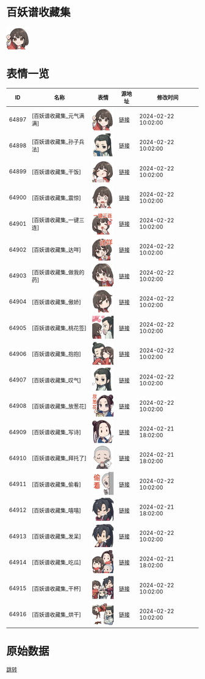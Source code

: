 # 百妖谱收藏集

<img src="./cover.png" height="60" alt="cover" />

# 表情一览

|ID|名称|表情|源地址|修改时间|
|----|----|----|----|----|
|64897|[百妖谱收藏集_元气满满]|<img src="./pic/064897_%5B百妖谱收藏集_元气满满%5D.png" height="60" alt="元气满满"/>|[链接](https://i0.hdslb.com/bfs/garb/6f66e9d1757519bcfd0dd8767636f82239988772.png)|2024-02-22 10:02:00|
|64898|[百妖谱收藏集_孙子兵法]|<img src="./pic/064898_%5B百妖谱收藏集_孙子兵法%5D.png" height="60" alt="孙子兵法"/>|[链接](https://i0.hdslb.com/bfs/garb/5aa2bd46c3ae4b098523df3ea038e57c44e39255.png)|2024-02-22 10:02:00|
|64899|[百妖谱收藏集_干饭]|<img src="./pic/064899_%5B百妖谱收藏集_干饭%5D.png" height="60" alt="干饭"/>|[链接](https://i0.hdslb.com/bfs/garb/47fac327efb1b7fd347aeaabd671b581e258a893.png)|2024-02-22 10:02:00|
|64900|[百妖谱收藏集_震惊]|<img src="./pic/064900_%5B百妖谱收藏集_震惊%5D.png" height="60" alt="震惊"/>|[链接](https://i0.hdslb.com/bfs/garb/ef43a329f56172f4ab7b4a09a88edd9debdee57a.png)|2024-02-22 10:02:00|
|64901|[百妖谱收藏集_一键三连]|<img src="./pic/064901_%5B百妖谱收藏集_一键三连%5D.png" height="60" alt="一键三连"/>|[链接](https://i0.hdslb.com/bfs/garb/1a8a370cbb6667e73fe8007a2cd8ceb436309b75.png)|2024-02-22 10:02:00|
|64902|[百妖谱收藏集_达咩]|<img src="./pic/064902_%5B百妖谱收藏集_达咩%5D.png" height="60" alt="达咩"/>|[链接](https://i0.hdslb.com/bfs/garb/c669ec6cc07e714792979001ab11a098b0ca7c3f.png)|2024-02-22 10:02:00|
|64903|[百妖谱收藏集_做我的药]|<img src="./pic/064903_%5B百妖谱收藏集_做我的药%5D.png" height="60" alt="做我的药"/>|[链接](https://i0.hdslb.com/bfs/garb/7ab485f16efc827c5d93c4a800fc50121e0eb5c3.png)|2024-02-22 10:02:00|
|64904|[百妖谱收藏集_傲娇]|<img src="./pic/064904_%5B百妖谱收藏集_傲娇%5D.png" height="60" alt="傲娇"/>|[链接](https://i0.hdslb.com/bfs/garb/7fc5577b20103179c4139555db1222ae0940c28b.png)|2024-02-22 10:02:00|
|64905|[百妖谱收藏集_桃花签]|<img src="./pic/064905_%5B百妖谱收藏集_桃花签%5D.png" height="60" alt="桃花签"/>|[链接](https://i0.hdslb.com/bfs/garb/fbf83c9969626e252c1a2560d3a3a175961a7c82.png)|2024-02-22 10:02:00|
|64906|[百妖谱收藏集_抱抱]|<img src="./pic/064906_%5B百妖谱收藏集_抱抱%5D.png" height="60" alt="抱抱"/>|[链接](https://i0.hdslb.com/bfs/garb/12e1aa821a00801a2c92acbc0174315117377813.png)|2024-02-22 10:02:00|
|64907|[百妖谱收藏集_叹气]|<img src="./pic/064907_%5B百妖谱收藏集_叹气%5D.png" height="60" alt="叹气"/>|[链接](https://i0.hdslb.com/bfs/garb/7402d7fd692a8a52a476b1bcfc6558a7807c0bd1.png)|2024-02-22 10:02:00|
|64908|[百妖谱收藏集_放葱花]|<img src="./pic/064908_%5B百妖谱收藏集_放葱花%5D.png" height="60" alt="放葱花"/>|[链接](https://i0.hdslb.com/bfs/garb/e0355ce418b81c66def250b034d1f98bff044c1d.png)|2024-02-22 10:02:00|
|64909|[百妖谱收藏集_写诗]|<img src="./pic/064909_%5B百妖谱收藏集_写诗%5D.png" height="60" alt="写诗"/>|[链接](https://i0.hdslb.com/bfs/garb/8decb9c49bb20f41515f701d6cb546fd5917350e.png)|2024-02-21 18:02:00|
|64910|[百妖谱收藏集_拜托了]|<img src="./pic/064910_%5B百妖谱收藏集_拜托了%5D.png" height="60" alt="拜托了"/>|[链接](https://i0.hdslb.com/bfs/garb/c9f59e66f570cd48213095214e786052583bdcc2.png)|2024-02-21 18:02:00|
|64911|[百妖谱收藏集_偷看]|<img src="./pic/064911_%5B百妖谱收藏集_偷看%5D.png" height="60" alt="偷看"/>|[链接](https://i0.hdslb.com/bfs/garb/67bd7d4d1f79d20f34fbbdce1c5255b4fa73ec8f.png)|2024-02-22 10:02:00|
|64912|[百妖谱收藏集_嘻嘻]|<img src="./pic/064912_%5B百妖谱收藏集_嘻嘻%5D.png" height="60" alt="嘻嘻"/>|[链接](https://i0.hdslb.com/bfs/garb/30b2b9c70d617fa5b153213c931ea80635aad78f.png)|2024-02-21 18:02:00|
|64913|[百妖谱收藏集_发呆]|<img src="./pic/064913_%5B百妖谱收藏集_发呆%5D.png" height="60" alt="发呆"/>|[链接](https://i0.hdslb.com/bfs/garb/ee0e462427175f01c6e276f22c97bf6cc2e230f0.png)|2024-02-22 10:02:00|
|64914|[百妖谱收藏集_吃瓜]|<img src="./pic/064914_%5B百妖谱收藏集_吃瓜%5D.png" height="60" alt="吃瓜"/>|[链接](https://i0.hdslb.com/bfs/garb/330316018a9fc8e4d5c7ff9a8b2bf525aa0c8cd5.png)|2024-02-21 18:02:00|
|64915|[百妖谱收藏集_干杯]|<img src="./pic/064915_%5B百妖谱收藏集_干杯%5D.png" height="60" alt="干杯"/>|[链接](https://i0.hdslb.com/bfs/garb/90e0873fe403c527a4c2ad210e2180be6b401f87.png)|2024-02-22 10:02:00|
|64916|[百妖谱收藏集_烘干]|<img src="./pic/064916_%5B百妖谱收藏集_烘干%5D.jpg" height="60" alt="烘干"/>|[链接](https://i0.hdslb.com/bfs/garb/3e8a610f56bc97ef5c73c8332b836582a6a56ff6.jpg)|2024-02-22 10:02:00|

# 原始数据

[跳转](./raw.json)

